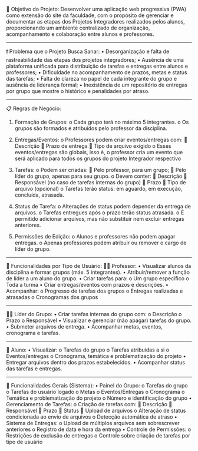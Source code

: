 🎯 Objetivo do Projeto:
Desenvolver uma aplicação web progressiva (PWA) como extensão do site da faculdade, com o propósito de gerenciar e documentar as etapas dos Projetos Integradores realizados pelos alunos, proporcionando um ambiente centralizado de organização, acompanhamento e colaboração entre alunos e professores.
________________________________________
❗ Problema que o Projeto Busca Sanar:
•	Desorganização e falta de rastreabilidade das etapas dos projetos integradores;
•	Ausência de uma plataforma unificada para distribuição de tarefas e entregas entre alunos e professores;
•	Dificuldade no acompanhamento de prazos, metas e status das tarefas;
•	Falta de clareza no papel de cada integrante do grupo e ausência de liderança formal;
•	Inexistência de um repositório de entregas por grupo que mostre o histórico e penalidades por atraso.
________________________________________
📋 Regras de Negócio:
1.	Formação de Grupos:
o	Cada grupo terá no máximo 5 integrantes.
o	Os grupos são formados e atribuídos pelo professor da disciplina.
2.	Entregas/Eventos:
o	Professores podem criar eventos/entregas com:
	Descrição
	Prazo de entrega
	Tipo de arquivo exigido
o	Esses eventos/entregas são globais, isso é, o professor cria um evento que será aplicado para todos os grupos do projeto Integrador respectivo

3.	Tarefas:
o	Podem ser criadas:
	Pelo professor, para um grupo;
	Pelo líder do grupo, apenas para seu grupo.
o	Devem conter:
	Descrição
	Responsável (no caso de tarefas internas do grupo)
	Prazo
	Tipo de arquivo (opcional)
o	Tarefas terão status: em aguardo, em execução, concluída, atrasada.
4.	Status de Tarefa:
o	Alterações de status podem depender da entrega de arquivos.
o	Tarefas entregues após o prazo terão status atrasada.
o	É permitido adicionar arquivos, mas não substituir nem excluir entregas anteriores.
5.	Permissões de Edição:
o	Alunos e professores não podem apagar entregas.
o	Apenas professores podem atribuir ou remover o cargo de líder do grupo.
________________________________________
👤 Funcionalidades por Tipo de Usuário:
👨‍🏫 Professor:
•	Visualizar alunos da disciplina e formar grupos (máx. 5 integrantes).
•	Atribuir/remover a função de líder a um aluno do grupo.
•	Criar tarefas para:
o	Um grupo específico
o	Toda a turma
•	Criar entregas/eventos com prazos e descrições.
•	Acompanhar:
o	Progresso de tarefas dos grupos
o	Entregas realizadas e atrasadas
o	Cronogramas dos grupos
________________________________________
👩‍🎓 Líder do Grupo:
•	Criar tarefas internas do grupo com:
o	Descrição
o	Prazo
o	Responsável
•	Visualizar e gerenciar (não apagar) tarefas do grupo.
•	Submeter arquivos de entrega.
•	Acompanhar metas, eventos, cronograma e tarefas.
________________________________________
👥 Aluno:
•	Visualizar:
o	Tarefas do grupo
o	Tarefas atribuídas a si
o	Eventos/entregas
o	Cronograma, temática e problematização do projeto
•	Entregar arquivos dentro dos prazos estabelecidos.
•	Acompanhar status das tarefas e entregas.
________________________________________
📌 Funcionalidades Gerais (Sistema):
•	Painel do Grupo:
o	Tarefas do grupo
o	Tarefas do usuário logado
o	Metas
o	Eventos/Entregas
o	Cronograma
o	Temática e problematização do projeto
o	Número e identificação do grupo
•	Gerenciamento de Tarefas:
o	Criação de tarefas com:
	Descrição
	Responsável
	Prazo
	Status
	Upload de arquivos
o	Alteração de status condicionada ao envio de arquivos
o	Detecção automática de atraso
•	Sistema de Entregas:
o	Upload de múltiplos arquivos sem sobrescrever anteriores
o	Registro de data e hora da entrega
•	Controle de Permissões:
o	Restrições de exclusão de entregas
o	Controle sobre criação de tarefas por tipo de usuário


